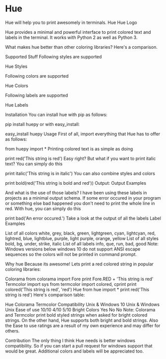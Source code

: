 # Hue
Hue will help you to print awesomely in terminals.
Hue
Hue Logo

Hue provides a minimal and powerful interface to print colored text and labels in the terminal.
It works with Python 2 as well as Python 3.

What makes hue better than other coloring libraries? Here's a comparison.

Supported Stuff
Following styles are supported

Hue Styles

Following colors are supported

Hue Colors

Following labels are supported

Hue Labels

Installation
You can install hue with pip as follows:

pip install huepy
or with easy_install:

easy_install huepy
Usage
First of all, import everything that Hue has to offer as follows:

from huepy import *
Printing colored text is as simple as doing

print red('This string is red')
Easy right? But what if you want to print italic text? You can simply do this

print italic('This string is in italic')
You can also combine styles and colors

print bold(red('This string is bold and red'))
Output: Output Examples

And what is the use of those labels?
I have been using these labels in projects as a minimal output schema.
If some error occured in your program or something else bad happened you don't need to print the whole line in red. With hue, you can simply do this

print bad('An error occured.')
Take a look at the output of all the labels Label Examples

List of all colors
white, grey, black, green, lightgreen, cyan, lightcyan, red, lightred,
blue, lightblue, purple, light purple, orange, yellow
List of all styles
bold, bg, under, strike, italic
List of all labels
info, que, run, bad, good
Note: Windows versions below windows 10 do not support ANSI escape sequences so the colors will not be printed in command prompt.

Why hue
Because its awesome! Lets print a red colored string in popular coloring libraries:

Colorama
from colorama import Fore
print Fore.RED + 'This string is red'
Termcolor
import sys
from termcolor import colored, cprint
print colored('This string is red', 'red')
Hue
from hue import *
print red('This string is red')
Here's comparison table:

Hue	Colorama	Termcolor
Compatibility	Unix & Windows 10	Unix & Windows	Unix
Ease of use	10/10	4/10	5/10
Bright Colors	Yes	No	No
Note: Colorama and Termcolor print bold styled strings when asked for bright colored strings. On the other hand, Hue supports both bright and bold strings. Also the Ease to use ratings are a result of my own experience and may differ for others.

Contribution
The only thing I think Hue needs is better windows compatibility. So if you can start a pull request for windows support that would be great. Additional colors and labels will be appreciated too.
